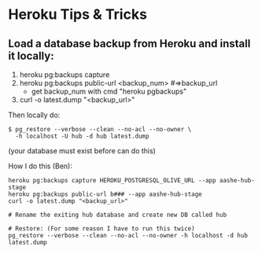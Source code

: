 # Heroku Tips & Tricks

## Load a database backup from Heroku and install it locally:

1. heroku pg:backups capture
2. heroku pg:backups public-url <backup_num>  #=>backup_url
   -  get backup_num with cmd "heroku pgbackups"
3. curl -o latest.dump "<backup_url>"

Then locally do:

    $ pg_restore --verbose --clean --no-acl --no-owner \
      -h localhost -U hub -d hub latest.dump

(your database must exist before can do this)


How I do this (Ben):

    heroku pg:backups capture HEROKU_POSTGRESQL_OLIVE_URL --app aashe-hub-stage
    heroku pg:backups public-url b### --app aashe-hub-stage
    curl -o latest.dump "<backup_url>"
    
    # Rename the exiting hub database and create new DB called hub
    
    # Restore: (For some reason I have to run this twice)
    pg_restore --verbose --clean --no-acl --no-owner -h localhost -d hub latest.dump
